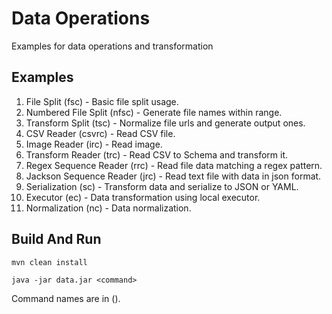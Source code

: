 # Data Operations

Examples for data operations and transformation

## Examples

1. File Split (fsc) - Basic file split usage.
2. Numbered File Split (nfsc) - Generate file names within range.
3. Transform Split (tsc) - Normalize file urls and generate output ones.
4. CSV Reader (csvrc) - Read CSV file.
5. Image Reader (irc) - Read image.
6. Transform Reader (trc) - Read CSV to Schema and transform it.
7. Regex Sequence Reader (rrc) - Read file data matching a regex pattern.
8. Jackson Sequence Reader (jrc) - Read text file with data in json format.
9. Serialization (sc) - Transform data and serialize to JSON or YAML.
10. Executor (ec) - Data transformation using local executor.
11. Normalization (nc) - Data normalization.

## Build And Run
```
mvn clean install

java -jar data.jar <command>
```

Command names are in ().
